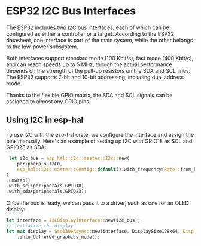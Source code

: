 # ESP32 I2C Bus Interfaces

The ESP32 includes two I2C bus interfaces, each of which can be configured as either a controller or a target. According to the ESP32 datasheet, one interface is part of the main system, while the other belongs to the low-power subsystem.

Both interfaces support standard mode (100 Kbit/s), fast mode (400 Kbit/s), and can reach speeds up to 5 MHz, though the actual performance depends on the strength of the pull-up resistors on the SDA and SCL lines. The ESP32 supports 7-bit and 10-bit addressing, including dual address mode.

Thanks to the flexible GPIO matrix, the SDA and SCL signals can be assigned to almost any GPIO pins.

## Using I2C in esp-hal

To use I2C with the esp-hal crate, we configure the interface and assign the pins manually. Here's an example of setting up I2C with GPIO18 as SCL and GPIO23 as SDA:

```rust
 let i2c_bus = esp_hal::i2c::master::I2c::new(
    peripherals.I2C0,
    esp_hal::i2c::master::Config::default().with_frequency(Rate::from_khz(400)),
)
.unwrap()
.with_scl(peripherals.GPIO18)
.with_sda(peripherals.GPIO23);
```

Once the bus is ready, we can pass it to a driver, such as one for an OLED display:

```rust
let interface = I2CDisplayInterface::new(i2c_bus);
// initialize the display
let mut display = Ssd1306Async::new(interface, DisplaySize128x64, DisplayRotation::Rotate0)
    .into_buffered_graphics_mode();
```

